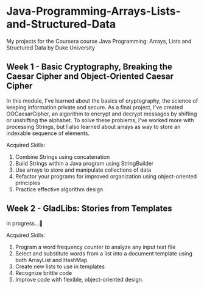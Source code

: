 # Java-Programming-Arrays-Lists-and-Structured-Data
My projects for the Coursera course Java Programming: Arrays, Lists and Structured Data by Duke University

## Week 1 - Basic Cryptography, Breaking the Caesar Cipher and Object-Oriented Caesar Cipher
In this module, I've learned about the basics of cryptography, the science of keeping information private and secure.
As a final project, I've created OOCaesarCipher, an algorithm to encrypt and decrypt messages by shifting or unshifting the alphabet.
To solve these problems, I've worked more with processing Strings, but I also learned about arrays as way to store an indexable sequence of elements.

Acquired Skills:
1. Combine Strings using concatenation
2. Build Strings within a Java program using StringBuilder
3. Use arrays to store and manipulate collections of data
4. Refactor your programs for improved organization using object-oriented principles
5. Practice effective algorithm design

## Week 2 - GladLibs: Stories from Templates
in progress...💪

Acquired Skills:
1. Program a word frequency counter to analyze any input text file
2. Select and substitute words from a list into a document template using both ArrayList and HashMap
3. Create new lists to use in templates
4. Recognize brittle code
5. Improve code with flexible, object-oriented design.
